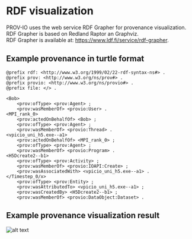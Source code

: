 # RDF visualization
PROV-IO uses the web service RDF Grapher for provenance visualization. <br />
RDF Grapher is based on Redland Raptor an Graphviz. <br />
RDF Grapher is available at: https://www.ldf.fi/service/rdf-grapher.
## Example provenance in turtle format
```
@prefix rdf: <http://www.w3.org/1999/02/22-rdf-syntax-ns#> .
@prefix prov: <http://www.w3.org/ns/prov#> .
@prefix provio: <http://www.w3.org/ns/provio#> .
@prefix file: </> .

<Bob>
    <prov:ofType> <prov:Agent> ;
    <prov:wasMemberOf> <provio:User> .
<MPI_rank_0>
    <prov:actedOnBehalfOf> <Bob> ;
    <prov:ofType> <prov:Agent> ;
    <prov:wasMemberOf> <provio:Thread> .
<vpicio_uni_h5.exe--a1>
    <prov:actedOnBehalfOf> <MPI_rank_0> ;
    <prov:ofType> <prov:Agent> ;
    <prov:wasMemberOf> <provio:Program> .
<H5Dcreate2--b1>
    <prov:ofType> <prov:Activity> ;
    <prov:wasMemberOf> <provio:IOAPI:Create> ;
    <prov:wasAssociatedWith> <vpicio_uni_h5.exe--a1> .
</Timestep_0/x>
    <prov:ofType> <prov:Entity> ;
    <prov:wasAttributedTo> <vpicio_uni_h5.exe--a1> ;
    <prov:wasCreatedBy> <H5Dcreate2--b1> ;
    <prov:wasMemberOf> <provio:DataObject:Dataset> .
```
## Example provenance visualization result
![alt text](https://github.com/hpc-io/prov-io/blob/master/user_engine/visualizer/example_prov.png)



